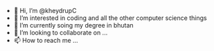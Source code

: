 - 👋 Hi, I’m @kheydrupC
- 👀 I’m interested in coding and all the other computer science things
- 🌱 I’m currently soing my degree in bhutan
- 💞️ I’m looking to collaborate on ...
- 📫 How to reach me ...

<!---
kheydrupC/kheydrupC is a ✨ special ✨ repository because its `README.md` (this file) appears on your GitHub profile.
You can click the Preview link to take a look at your changes.
--->
